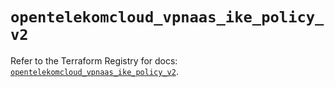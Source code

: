 # `opentelekomcloud_vpnaas_ike_policy_v2`

Refer to the Terraform Registry for docs: [`opentelekomcloud_vpnaas_ike_policy_v2`](https://registry.terraform.io/providers/opentelekomcloud/opentelekomcloud/1.36.16/docs/resources/vpnaas_ike_policy_v2).

